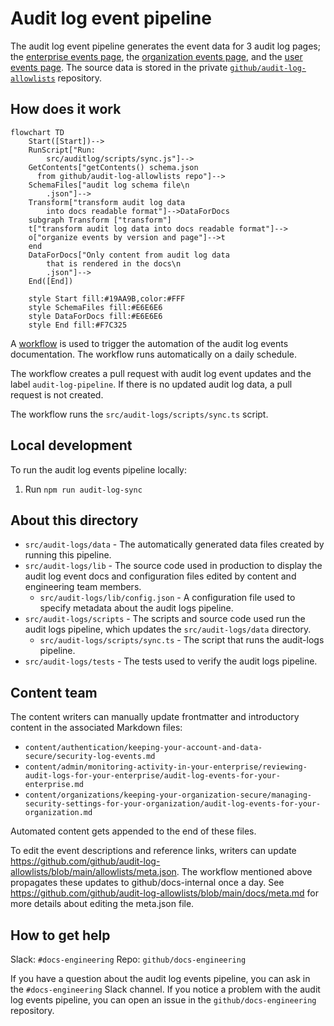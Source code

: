 # Audit log event pipeline

The audit log event pipeline generates the event data for 3 audit log pages; the [enterprise events page](docs.github.com/admin/monitoring-activity-in-your-enterprise/reviewing-audit-logs-for-your-enterprise/audit-log-events-for-your-enterprise#oauth_access-category-actions), the [organization events page](docs.github.com/organizations/keeping-your-organization-secure/managing-security-settings-for-your-organization/audit-log-events-for-your-organization), and the [user events page](docs.github.com/authentication/keeping-your-account-and-data-secure/security-log-events).  The source data is stored in the private [`github/audit-log-allowlists`](https://github.com/github/audit-log-allowlists) repository.

## How does it work

```mermaid
flowchart TD
    Start([Start])-->
    RunScript["Run:
        src/auditlog/scripts/sync.js"]-->
    GetContents["getContents() schema.json
      from github/audit-log-allowlists repo"]-->
    SchemaFiles["audit log schema file\n
        .json"]-->
    Transform["transform audit log data
        into docs readable format"]-->DataForDocs
    subgraph Transform ["transform"]
    t["transform audit log data into docs readable format"]-->
    o["organize events by version and page"]-->t
    end
    DataForDocs["Only content from audit log data
        that is rendered in the docs\n
        .json"]-->
    End([End])

    style Start fill:#19AA9B,color:#FFF
    style SchemaFiles fill:#E6E6E6
    style DataForDocs fill:#E6E6E6
    style End fill:#F7C325
```

A [workflow](.github/workflows/sync-audit-logs.yml) is used to trigger the automation of the audit log events documentation. The workflow runs automatically on a daily schedule.

The workflow creates a pull request with audit log event updates and the label `audit-log-pipeline`.  If there is no updated audit log data, a pull request is not created.

The workflow runs the `src/audit-logs/scripts/sync.ts` script.

## Local development

To run the audit log events pipeline locally:

1. Run `npm run audit-log-sync`

## About this directory

- `src/audit-logs/data` - The automatically generated data files created by running this pipeline.
- `src/audit-logs/lib` - The source code used in production to display the audit log event docs and configuration files edited by content and engineering team members.
  - `src/audit-logs/lib/config.json` - A configuration file used to specify metadata about the audit logs pipeline.
- `src/audit-logs/scripts` - The scripts and source code used run the audit logs pipeline, which updates the `src/audit-logs/data` directory.
  - `src/audit-logs/scripts/sync.ts` - The script that runs the audit-logs pipeline.
- `src/audit-logs/tests` - The tests used to verify the audit logs pipeline.

## Content team

The content writers can manually update frontmatter and introductory content in the associated Markdown files:

- `content/authentication/keeping-your-account-and-data-secure/security-log-events.md`
- `content/admin/monitoring-activity-in-your-enterprise/reviewing-audit-logs-for-your-enterprise/audit-log-events-for-your-enterprise.md`
- `content/organizations/keeping-your-organization-secure/managing-security-settings-for-your-organization/audit-log-events-for-your-organization.md `

Automated content gets appended to the end of these files.

To edit the event descriptions and reference links, writers can update https://github.com/github/audit-log-allowlists/blob/main/allowlists/meta.json.  The workflow mentioned above propagates these updates to github/docs-internal once a day.  See https://github.com/github/audit-log-allowlists/blob/main/docs/meta.md for more details about editing the meta.json file.

## How to get help

Slack: `#docs-engineering`
Repo: `github/docs-engineering`

If you have a question about the audit log events pipeline, you can ask in the `#docs-engineering` Slack channel. If you notice a problem with the audit log events pipeline, you can open an issue in the `github/docs-engineering` repository.
